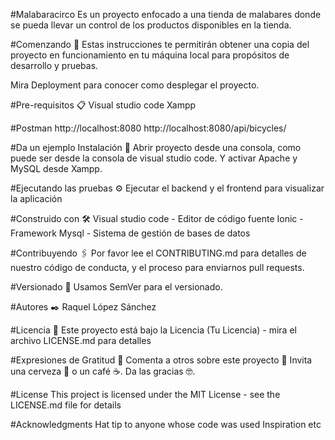 #Malabaracirco
Es un proyecto enfocado a una tienda de malabares donde se pueda llevar un control de los productos disponibles en la tienda.

#Comenzando 🚀
Estas instrucciones te permitirán obtener una copia del proyecto en funcionamiento en tu máquina local para propósitos de desarrollo y pruebas.

Mira Deployment para conocer como desplegar el proyecto.

#Pre-requisitos 📋
Visual studio code
Xampp

#Postman
http://localhost:8080
http://localhost:8080/api/bicycles/

#Da un ejemplo
Instalación 🔧
Abrir proyecto desde una consola, como puede ser desde la consola de visual studio code.
Y activar Apache y MySQL desde Xampp.


#Ejecutando las pruebas ⚙️
Ejecutar el backend y el frontend para visualizar la aplicación


#Construido con 🛠️
Visual studio code - Editor de código fuente
Ionic - Framework
Mysql - Sistema de gestión de bases de datos

#Contribuyendo 🖇️
Por favor lee el CONTRIBUTING.md para detalles de nuestro código de conducta, y el proceso para enviarnos pull requests.


#Versionado 📌
Usamos SemVer para el versionado.

#Autores ✒️
Raquel López Sánchez

#Licencia 📄
Este proyecto está bajo la Licencia (Tu Licencia) - mira el archivo LICENSE.md para detalles

#Expresiones de Gratitud 🎁
Comenta a otros sobre este proyecto 📢
Invita una cerveza 🍺 o un café ☕.
Da las gracias 🤓.


#License
This project is licensed under the MIT License - see the LICENSE.md file for details

#Acknowledgments
Hat tip to anyone whose code was used
Inspiration
etc
